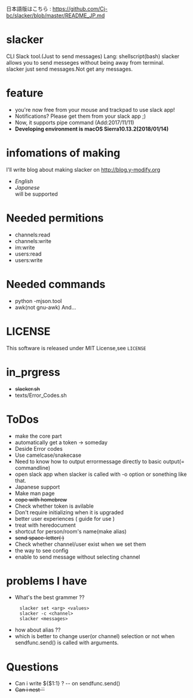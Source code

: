 日本語版はこちら : <https://github.com/Cj-bc/slacker/blob/master/README_JP.md>

# slacker  
 CLI Slack tool.(Just to send messages) 
 Lang: shellscript(bash)
 slacker allows you to send messeges without being away from terminal.  
 slacker just send messages.Not get any messages.
 
# feature  
 * you're now free from your mouse and trackpad to use slack app!
 * Notifications? Please get them from your slack app ;)
 * Now, it supports pipe command (Add:2017/11/11)  
 * **Developing environment is macOS Sierra10.13.2(2018/01/14)**
# infomations of making  
 I'll write blog about making slacker on <http://blog.y-modify.org>
  * *English*
  * *Japanese*  
 will be supported

# Needed permitions
 * channels:read
 * channels:write
 * im:write
 * users:read
 * users:write

# Needed commands
 * python -mjson.tool
 * awk(not gnu-awk)
 And...

# LICENSE
 This software is released under MIT License,see `LICENSE`

# in_prgress
 * ~~slacker.sh~~
 * texts/Error_Codes.sh

# ToDos  
 * make the core part
  * automatically get a token   -> someday
  * Deside Error codes
  * Use camelcase/snakecase
  * Need to know how to output errormessage directly to basic output(= commandline)
 * open slack app when slacker is called with -o option or sonething like that.
 * Japanese support
 * Make man page
 * ~~cope with homebrew~~
 * Check whether token is avilable
 * Don't require initializing when it is upgraded
 * better user experiences ( guide for use )
 * treat with heredocument
 * shortcut for person/room's name(make alias)
 * ~~send space-letter( )~~
 * Check whether channel/user exist when we set them
 * the way to see config
 * enable to send message without selecting channel 
# problems I have  
 * What's the best grammer ??
  ```shellscript:examples I'm thinking
       slacker set <arg> <values>
       slacker -c <channel>
       slacker <messages>
  ```
 * how about alias ??
 * which is better to change user(or channel) selection or not when sendfunc.send() is called with arguments.

# Questions
 * Can i write ${$1:1} ?
    -- on sendfunc.send()
 * ~~Can i nest ``~~
